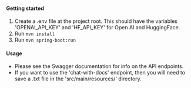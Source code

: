 #### Getting started

1. Create a .env file at the project root. This should have the variables 'OPENAI_API_KEY' and 'HF_API_KEY' for Open AI and HuggingFace.
2. Run `mvn install`
3. Run `mvn spring-boot:run`

#### Usage

- Please see the Swagger documentation for info on the API endpoints.
- If you want to use the 'chat-with-docs' endpoint, then you will need to save a .txt file in the 'src/main/resources/' directory.